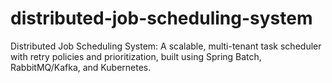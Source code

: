 # distributed-job-scheduling-system
Distributed Job Scheduling System: A scalable, multi-tenant task scheduler with retry policies and prioritization, built using Spring Batch, RabbitMQ/Kafka, and Kubernetes.
